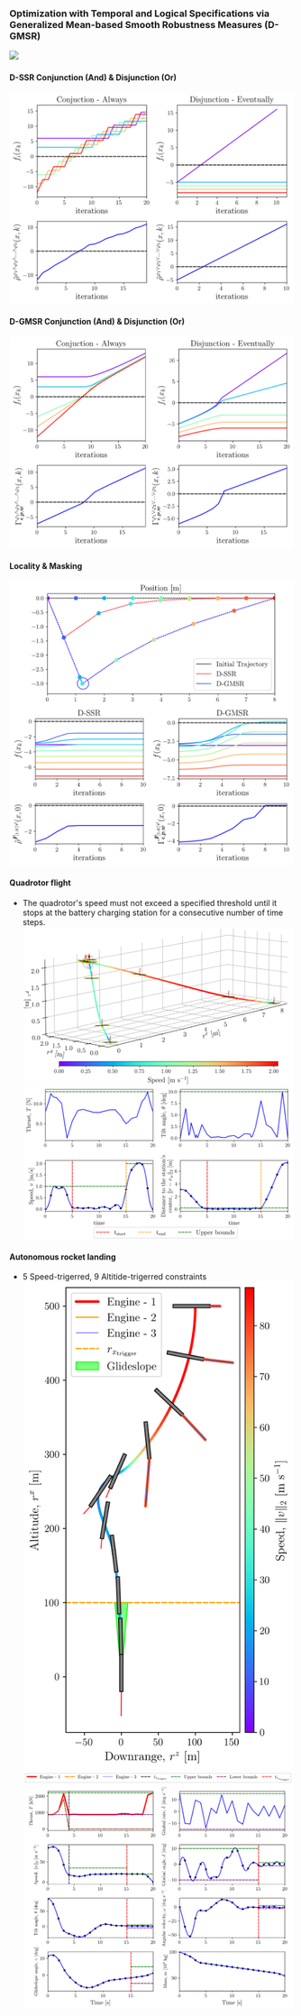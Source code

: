 ### Optimization with Temporal and Logical Specifications via Generalized Mean-based Smooth Robustness Measures (D-GMSR)

![](sim/rocket_landing.gif)

#### D-SSR Conjunction (And) & Disjunction (Or)
![](figs/dssr.png)

#### D-GMSR Conjunction (And) & Disjunction (Or)
![](figs/dgmsr.png)

#### Locality & Masking
![](figs/locality_masking.png)

#### Quadrotor flight
  - The quadrotor's speed must not exceed a specified threshold until it stops at the battery charging station for a consecutive number of time steps.
![](figs/qf_pos0.png)
![](figs/qf_oth.png)

#### Autonomous rocket landing
  - 5 Speed-trigerred, 9 Altitide-trigerred constraints
![](figs/rl_pos.png)
![](figs/rl_oth.png)